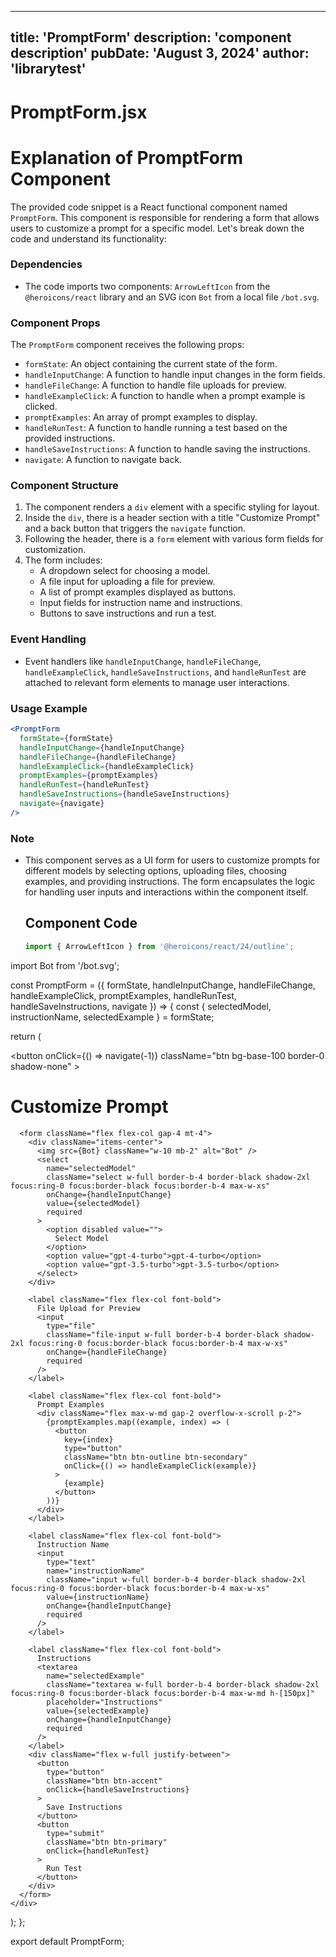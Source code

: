 ---
  title: 'PromptForm'
  description: 'component description'
  pubDate: 'August 3, 2024'
  author: 'librarytest'
  ---
  
  
  
  # PromptForm.jsx
  # Explanation of PromptForm Component

The provided code snippet is a React functional component named `PromptForm`. This component is responsible for rendering a form that allows users to customize a prompt for a specific model. Let's break down the code and understand its functionality:

### Dependencies
- The code imports two components: `ArrowLeftIcon` from the `@heroicons/react` library and an SVG icon `Bot` from a local file `/bot.svg`.

### Component Props
The `PromptForm` component receives the following props:
- `formState`: An object containing the current state of the form.
- `handleInputChange`: A function to handle input changes in the form fields.
- `handleFileChange`: A function to handle file uploads for preview.
- `handleExampleClick`: A function to handle when a prompt example is clicked.
- `promptExamples`: An array of prompt examples to display.
- `handleRunTest`: A function to handle running a test based on the provided instructions.
- `handleSaveInstructions`: A function to handle saving the instructions.
- `navigate`: A function to navigate back.

### Component Structure
1. The component renders a `div` element with a specific styling for layout.
2. Inside the `div`, there is a header section with a title "Customize Prompt" and a back button that triggers the `navigate` function.
3. Following the header, there is a `form` element with various form fields for customization.
4. The form includes:
   - A dropdown select for choosing a model.
   - A file input for uploading a file for preview.
   - A list of prompt examples displayed as buttons.
   - Input fields for instruction name and instructions.
   - Buttons to save instructions and run a test.

### Event Handling
- Event handlers like `handleInputChange`, `handleFileChange`, `handleExampleClick`, `handleSaveInstructions`, and `handleRunTest` are attached to relevant form elements to manage user interactions.

### Usage Example
```jsx
<PromptForm
  formState={formState}
  handleInputChange={handleInputChange}
  handleFileChange={handleFileChange}
  handleExampleClick={handleExampleClick}
  promptExamples={promptExamples}
  handleRunTest={handleRunTest}
  handleSaveInstructions={handleSaveInstructions}
  navigate={navigate}
/>
```

### Note
- This component serves as a UI form for users to customize prompts for different models by selecting options, uploading files, choosing examples, and providing instructions. The form encapsulates the logic for handling user inputs and interactions within the component itself.
  
  ## Component Code
  ```jsx
  import { ArrowLeftIcon } from '@heroicons/react/24/outline';
import Bot from '/bot.svg';

const PromptForm = ({
  formState,
  handleInputChange,
  handleFileChange,
  handleExampleClick,
  promptExamples,
  handleRunTest,
  handleSaveInstructions,
  navigate
}) => {
  const { selectedModel, instructionName, selectedExample } = formState;

  return (
    <div className="p-4 w-[30%] bg-base-100 border-r-2 border-black shadow-2xl overflow-y-scroll">
      <div className="flex items-center">
        <button
          onClick={() => navigate(-1)}
          className="btn bg-base-100 border-0 shadow-none"
        >
          <ArrowLeftIcon className="w-10" />
        </button>
        <h1 className="text-xl font-bold">Customize Prompt</h1>
      </div>

      <form className="flex flex-col gap-4 mt-4">
        <div className="items-center">
          <img src={Bot} className="w-10 mb-2" alt="Bot" />
          <select
            name="selectedModel"
            className="select w-full border-b-4 border-black shadow-2xl focus:ring-0 focus:border-black focus:border-b-4 max-w-xs"
            onChange={handleInputChange}
            value={selectedModel}
            required
          >
            <option disabled value="">
              Select Model
            </option>
            <option value="gpt-4-turbo">gpt-4-turbo</option>
            <option value="gpt-3.5-turbo">gpt-3.5-turbo</option>
          </select>
        </div>

        <label className="flex flex-col font-bold">
          File Upload for Preview
          <input
            type="file"
            className="file-input w-full border-b-4 border-black shadow-2xl focus:ring-0 focus:border-black focus:border-b-4 max-w-xs"
            onChange={handleFileChange}
            required
          />
        </label>

        <label className="flex flex-col font-bold">
          Prompt Examples
          <div className="flex max-w-md gap-2 overflow-x-scroll p-2">
            {promptExamples.map((example, index) => (
              <button
                key={index}
                type="button"
                className="btn btn-outline btn-secondary"
                onClick={() => handleExampleClick(example)}
              >
                {example}
              </button>
            ))}
          </div>
        </label>

        <label className="flex flex-col font-bold">
          Instruction Name
          <input
            type="text"
            name="instructionName"
            className="input w-full border-b-4 border-black shadow-2xl focus:ring-0 focus:border-black focus:border-b-4 max-w-xs"
            value={instructionName}
            onChange={handleInputChange}
            required
          />
        </label>

        <label className="flex flex-col font-bold">
          Instructions
          <textarea
            name="selectedExample"
            className="textarea w-full border-b-4 border-black shadow-2xl focus:ring-0 focus:border-black focus:border-b-4 max-w-md h-[150px]"
            placeholder="Instructions"
            value={selectedExample}
            onChange={handleInputChange}
            required
          />
        </label>
        <div className="flex w-full justify-between">
          <button
            type="button"
            className="btn btn-accent"
            onClick={handleSaveInstructions}
          >
            Save Instructions
          </button>
          <button
            type="submit"
            className="btn btn-primary"
            onClick={handleRunTest}
          >
            Run Test
          </button>
        </div>
      </form>
    </div>
  );
};

export default PromptForm;
  ```
  